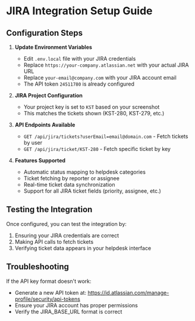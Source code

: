 # JIRA Integration Setup Guide

## Configuration Steps

1. **Update Environment Variables**
   - Edit `.env.local` file with your JIRA credentials
   - Replace `https://your-company.atlassian.net` with your actual JIRA URL
   - Replace `your-email@company.com` with your JIRA account email
   - The API token `24511780` is already configured

2. **JIRA Project Configuration**
   - Your project key is set to `KST` based on your screenshot
   - This matches the tickets shown (KST-280, KST-279, etc.)

3. **API Endpoints Available**
   - `GET /api/jira/tickets?userEmail=email@domain.com` - Fetch tickets by user
   - `GET /api/jira/ticket/KST-280` - Fetch specific ticket by key

4. **Features Supported**
   - Automatic status mapping to helpdesk categories
   - Ticket fetching by reporter or assignee
   - Real-time ticket data synchronization
   - Support for all JIRA ticket fields (priority, assignee, etc.)

## Testing the Integration

Once configured, you can test the integration by:
1. Ensuring your JIRA credentials are correct
2. Making API calls to fetch tickets
3. Verifying ticket data appears in your helpdesk interface

## Troubleshooting

If the API key format doesn't work:
- Generate a new API token at: https://id.atlassian.com/manage-profile/security/api-tokens
- Ensure your JIRA account has proper permissions
- Verify the JIRA_BASE_URL format is correct
